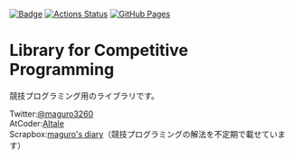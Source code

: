 [![Badge](https://cp-logo.vercel.app/atcoder/AItale)](https://atcoder.jp/users/AItale)
[![Actions Status](https://github.com/maguroplusia/Library/workflows/verify/badge.svg)](https://github.com/maguroplusia/Library/actions)
[![GitHub Pages](https://img.shields.io/static/v1?label=GitHub+Pages&message=+&color=brightgreen&logo=github)](https://maguroplusia.github.io/Library/)

# Library for Competitive Programming

競技プログラミング用のライブラリです。

Twitter:[@maguro3260](https://twitter.com/maguro3260)  
AtCoder:[AItale](https://atcoder.jp/users/AItale)  
Scrapbox:[maguro's diary](https://scrapbox.io/magurosdiary/)（競技プログラミングの解法を不定期で載せています）
